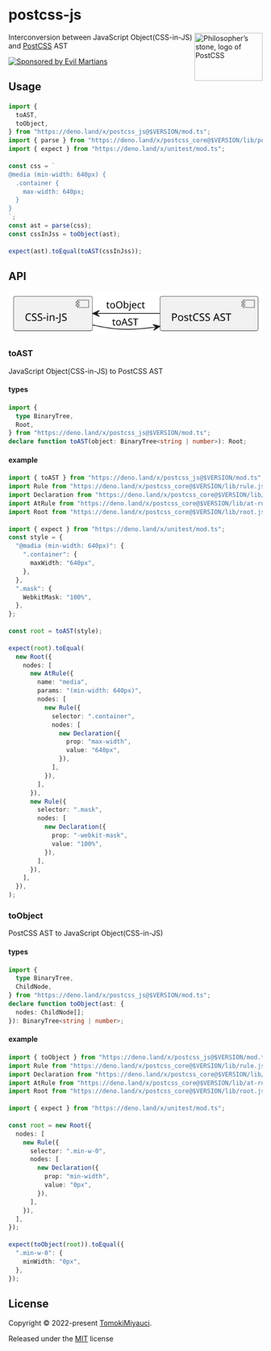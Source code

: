 # postcss-js

<img align="right" width="135" height="95"
     title="Philosopher’s stone, logo of PostCSS"
     src="https://postcss.org/logo-leftp.svg">

Interconversion between JavaScript Object(CSS-in-JS) and
[PostCSS](https://github.com/postcss/postcss) AST

<a href="https://evilmartians.com/?utm_source=postcss-js">
  <img src="https://evilmartians.com/badges/sponsored-by-evil-martians.svg"
       alt="Sponsored by Evil Martians" width="236" height="54">
</a>

## Usage

```ts
import {
  toAST,
  toObject,
} from "https://deno.land/x/postcss_js@$VERSION/mod.ts";
import { parse } from "https://deno.land/x/postcss_core@$VERSION/lib/postcss.js";
import { expect } from "https://deno.land/x/unitest/mod.ts";

const css = `
@media (min-width: 640px) {
  .container {
    max-width: 640px;
  }
}
`;
const ast = parse(css);
const cssInJss = toObject(ast);

expect(ast).toEqual(toAST(cssInJss));
```

## API

<div align="center">

![api](./_media/api.svg)

</div>

### toAST

JavaScript Object(CSS-in-JS) to PostCSS AST

#### types

```ts
import {
  type BinaryTree,
  Root,
} from "https://deno.land/x/postcss_js@$VERSION/mod.ts";
declare function toAST(object: BinaryTree<string | number>): Root;
```

#### example

```ts
import { toAST } from "https://deno.land/x/postcss_js@$VERSION/mod.ts";
import Rule from "https://deno.land/x/postcss_core@$VERSION/lib/rule.js";
import Declaration from "https://deno.land/x/postcss_core@$VERSION/lib/declaration.js";
import AtRule from "https://deno.land/x/postcss_core@$VERSION/lib/at-rule.js";
import Root from "https://deno.land/x/postcss_core@$VERSION/lib/root.js";

import { expect } from "https://deno.land/x/unitest/mod.ts";
const style = {
  "@madia (min-width: 640px)": {
    ".container": {
      maxWidth: "640px",
    },
  },
  ".mask": {
    WebkitMask: "100%",
  },
};

const root = toAST(style);

expect(root).toEqual(
  new Root({
    nodes: [
      new AtRule({
        name: "media",
        params: "(min-width: 640px)",
        nodes: [
          new Rule({
            selector: ".container",
            nodes: [
              new Declaration({
                prop: "max-width",
                value: "640px",
              }),
            ],
          }),
        ],
      }),
      new Rule({
        selector: ".mask",
        nodes: [
          new Declaration({
            prop: "-webkit-mask",
            value: "100%",
          }),
        ],
      }),
    ],
  }),
);
```

### toObject

PostCSS AST to JavaScript Object(CSS-in-JS)

#### types

```ts
import {
  type BinaryTree,
  ChildNode,
} from "https://deno.land/x/postcss_js@$VERSION/mod.ts";
declare function toObject(ast: {
  nodes: ChildNode[];
}): BinaryTree<string | number>;
```

#### example

```ts
import { toObject } from "https://deno.land/x/postcss_js@$VERSION/mod.ts";
import Rule from "https://deno.land/x/postcss_core@$VERSION/lib/rule.js";
import Declaration from "https://deno.land/x/postcss_core@$VERSION/lib/declaration.js";
import AtRule from "https://deno.land/x/postcss_core@$VERSION/lib/at-rule.js";
import Root from "https://deno.land/x/postcss_core@$VERSION/lib/root.js";

import { expect } from "https://deno.land/x/unitest/mod.ts";

const root = new Root({
  nodes: [
    new Rule({
      selector: ".min-w-0",
      nodes: [
        new Declaration({
          prop: "min-width",
          value: "0px",
        }),
      ],
    }),
  ],
});

expect(toObject(root)).toEqual({
  ".min-w-0": {
    minWidth: "0px",
  },
});
```

## License

Copyright © 2022-present [TomokiMiyauci](https://github.com/TomokiMiyauci).

Released under the [MIT](./LICENSE) license

